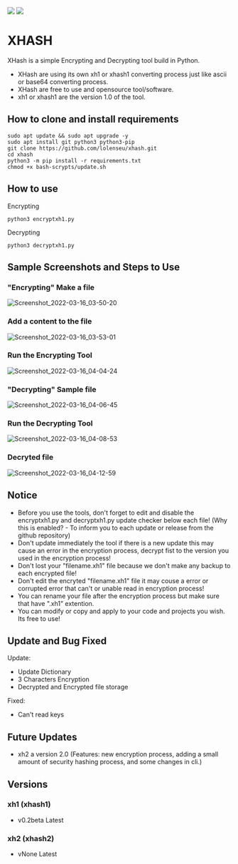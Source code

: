 <a href="https://github.com/lolenseu/xhash"><img src="https://img.shields.io/badge/license-MIT License-orange"></a> 
<a href="https://github.com/lolenseu/xhash"><img src="https://img.shields.io/badge/OPEN--SOURCE-YES-green"></a>


# XHASH
XHash is a simple Encrypting and Decrypting tool build in Python.
- XHash are using its own xh1 or xhash1 converting process just like ascii or base64 converting process.
- XHash are free to use and opensource tool/software.
- xh1 or xhash1 are the version 1.0 of the tool.


## How to clone and install requirements
```BASHc
sudo apt update && sudo apt upgrade -y
sudo apt install git python3 python3-pip
git clone https://github.com/lolenseu/xhash.git
cd xhash
python3 -m pip install -r requirements.txt
chmod +x bash-scrypts/update.sh
```


## How to use
 Encrypting
```BASHc
python3 encryptxh1.py
```
 Decrypting
```BASHc
python3 decryptxh1.py
```


## Sample Screenshots and Steps to Use
### "Encrypting" Make a file 
![Screenshot_2022-03-16_03-50-20](https://user-images.githubusercontent.com/98665691/158477378-88c82baf-1930-463f-b94c-08bec186a307.png)
### Add a content to the file
![Screenshot_2022-03-16_03-53-01](https://user-images.githubusercontent.com/98665691/158477879-c8d26ef9-d1d7-4312-9956-89b58ef59ab5.png)
### Run the Encrypting Tool
![Screenshot_2022-03-16_04-04-24](https://user-images.githubusercontent.com/98665691/158478165-beded490-c896-419e-82b7-952ab18323d2.png)
### "Decrypting" Sample file 
![Screenshot_2022-03-16_04-06-45](https://user-images.githubusercontent.com/98665691/158478600-332fbd77-dcb2-4ec6-97c0-c6cc114da3ea.png)
### Run the Decrypting Tool
![Screenshot_2022-03-16_04-08-53](https://user-images.githubusercontent.com/98665691/158478697-c42e0af5-dfbf-49c0-b4bc-7acd51ebedc4.png)
### Decryted file
![Screenshot_2022-03-16_04-12-59](https://user-images.githubusercontent.com/98665691/158479119-242dc80c-348e-418a-86b0-5b7341639407.png)


## Notice
- Before you use the tools, don't forget to edit and disable the encryptxh1.py and decryptxh1.py update checker below each file! (Why this is enabled? - To inform you to each update or release from the github repository)
- Don't update immediately the tool if there is a new update this may cause an error in the encryption process, decrypt fist to the version you used in the encryption process!
- Don't lost your "filename.xh1" file because we don't make any backup to each encrypted file!
- Don't edit the encryted "filename.xh1" file it may couse a error or corrupted error that can't or unable read in encryption process!
- You can rename your file after the encryption process but make sure that have ".xh1" extention.
- You can modify or copy and apply to your code and projects you wish. Its free to use!


## Update and Bug Fixed
Update:
- Update Dictionary
- 3 Characters Encryption
- Decrypted and Encrypted file storage

Fixed:
- Can't read keys


## Future Updates
- xh2 a version 2.0 (Features: new encryption process, adding a small amount of security hashing process, and some changes in cli.)


## Versions

### xh1 (xhash1)
 - v0.2beta Latest

### xh2 (xhash2)
 - vNone Latest

